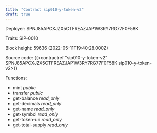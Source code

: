 ```yaml
---
title: "Contract sip010-y-token-v2"
draft: true
---
```

Deployer: SPNJ85APCXJZX5CTFREAZJAP1W3RY7RG77F0F58K

Traits:
 SIP-0010



Block height: 59636 (2022-05-11T19:40:28.000Z)

Source code: {{<contractref "sip010-y-token-v2" SPNJ85APCXJZX5CTFREAZJAP1W3RY7RG77F0F58K sip010-y-token-v2>}}

Functions:

* mint _public_
* transfer _public_
* get-balance _read_only_
* get-decimals _read_only_
* get-name _read_only_
* get-symbol _read_only_
* get-token-uri _read_only_
* get-total-supply _read_only_
